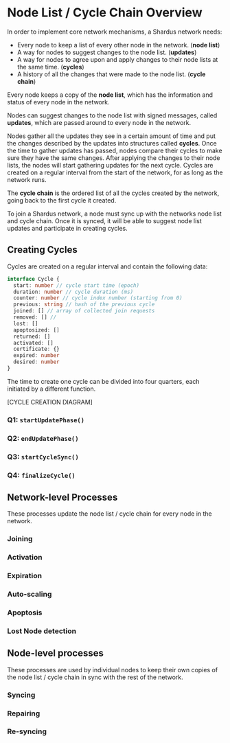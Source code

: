 # Node List / Cycle Chain Overview

In order to implement core network mechanisms, a Shardus network needs:

- Every node to keep a list of every other node in the network. (**node list**)
- A way for nodes to suggest changes to the node list. (**updates**)
- A way for nodes to agree upon and apply changes to their node lists at the
  same time. (**cycles**)
- A history of all the changes that were made to the node list.
  (**cycle chain**)

Every node keeps a copy of the **node list**, which has the information and
status of every node in the network.

Nodes can suggest changes to the node list with signed messages, called
**updates**, which are passed around to every node in the network.

Nodes gather all the updates they see in a certain amount of time and put the
changes described by the updates into structures called **cycles**. Once the
time to gather updates has passed, nodes compare their cycles to make sure they
have the same changes. After applying the changes to their node lists, the nodes
will start gathering updates for the next cycle. Cycles are created on a regular
interval from the start of the network, for as long as the network runs.

The **cycle chain** is the ordered list of all the cycles created by the
network, going back to the first cycle it created.

To join a Shardus network, a node must sync up with the networks node list and
cycle chain. Once it is synced, it will be able to suggest node list
updates and participate in creating cycles.

## Creating Cycles

Cycles are created on a regular interval and contain the following data:

```typescript
interface Cycle {
  start: number // cycle start time (epoch)
  duration: number // cycle duration (ms)
  counter: number // cycle index number (starting from 0)
  previous: string // hash of the previous cycle
  joined: [] // array of collected join requests
  removed: [] //
  lost: []
  apoptosized: []
  returned: []
  activated: []
  certificate: {}
  expired: number
  desired: number
}
```

The time to create one cycle can be divided into four quarters, each initiated
by a different function.

[CYCLE CREATION DIAGRAM]

### Q1: `startUpdatePhase()`

### Q2: `endUpdatePhase()`

### Q3: `startCycleSync()`

### Q4: `finalizeCycle()`

## Network-level Processes

These processes update the node list / cycle chain for every node in the network.

### Joining

### Activation

### Expiration

### Auto-scaling

### Apoptosis

### Lost Node detection

## Node-level processes

These processes are used by individual nodes to keep their own copies of the
node list / cycle chain in sync with the rest of the network.

### Syncing

### Repairing

### Re-syncing
